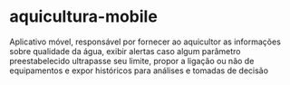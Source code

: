 # aquicultura-mobile
Aplicativo móvel, responsável por fornecer ao aquicultor as informações sobre qualidade da água, exibir alertas caso algum parâmetro preestabelecido ultrapasse seu limite, propor a ligação ou não de equipamentos e expor históricos para análises e tomadas de decisão


